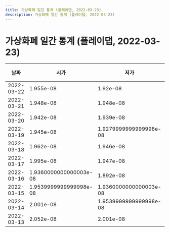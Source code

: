 ```yaml
---
title: 가상화폐 일간 통계 (플레이댑, 2022-03-23)
description: 가상화폐 일간 통계 (플레이댑, 2022-03-23)
---
```


가상화폐 일간 통계 (플레이댑, 2022-03-23)
===

|날짜|시가|저가|고가|종가|비고|
|--|--|--|--|--|--|
|2022-03-22|1.955e-08|1.92e-08|1.955e-08|1.921e-08|    |
|2022-03-21|1.948e-08|1.948e-08|1.9559999999999998e-08|1.955e-08|    |
|2022-03-20|1.942e-08|1.939e-08|2.13e-08|1.948e-08|    |
|2022-03-19|1.945e-08|1.9279999999999998e-08|1.976e-08|1.946e-08|    |
|2022-03-18|1.962e-08|1.946e-08|1.962e-08|1.946e-08|    |
|2022-03-17|1.995e-08|1.947e-08|1.995e-08|1.961e-08|    |
|2022-03-16|1.9360000000000003e-08|1.892e-08|1.948e-08|1.948e-08|    |
|2022-03-15|1.9539999999999998e-08|1.9360000000000003e-08|1.9539999999999998e-08|1.937e-08|    |
|2022-03-14|2.001e-08|1.9539999999999998e-08|2.001e-08|1.9539999999999998e-08|    |
|2022-03-13|2.052e-08|2.001e-08|2.052e-08|2.025e-08|    |
